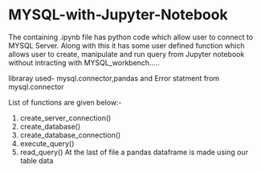 # MYSQL-with-Jupyter-Notebook
The containing .ipynb file has python code which allow user to connect to MYSQL Server.
Along with this it has some user defined function which allows user to create, manipulate and run query 
from Jupyter notebook without intracting with MYSQL_workbench.....

libraray used- mysql.connector,pandas and Error statment from mysql.connector

List of functions are given below:-
1. create_server_connection()
2. create_database()
3. create_database_connection()
4. execute_query()
5. read_query()
At the last of file a pandas dataframe is made using our table data
